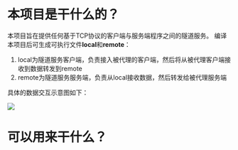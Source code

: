# 本项目是干什么的？

本项目旨在提供任何基于TCP协议的客户端与服务端程序之间的隧道服务。
编译本项目后可生成可执行文件**local**和**remote**：

  1. local为隧道服务客户端，负责接入被代理的客户端，然后将从被代理客户端接收到数据转发到remote
  2. remote为隧道服务服务端，负责从local接收数据，然后转发给被代理服务端

具体的数据交互示意图如下：

![](https://raw.githubusercontent.com/ruleless/tunnel/master/doc/tunnel.png)

# 可以用来干什么？
